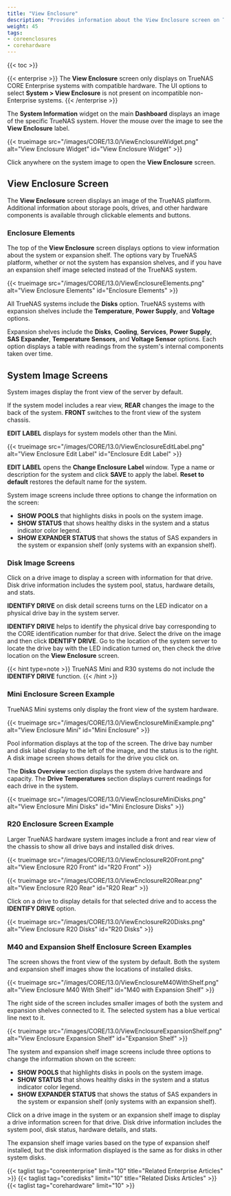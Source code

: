```yaml
---
title: "View Enclosure"
description: "Provides information about the View Enclosure screen on TrueNAS CORE."
weight: 45
tags:
- coreenclosures
- corehardware
---
```


{{< toc >}}

{{< enterprise >}}
The **View Enclosure** screen only displays on TrueNAS CORE Enterprise systems with compatible hardware.
The UI options to select **System > View Enclosure** is not present on incompatible non-Enterprise systems.
{{< /enterprise >}}

The **System Information** widget on the main **Dashboard** displays an image of the specific TrueNAS system. Hover the mouse over the image to see the **View Enclosure** label.

{{< trueimage src="/images/CORE/13.0/ViewEnclosureWidget.png" alt="View Enclosure Widget" id="View Enclosure Widget" >}}

Click anywhere on the system image to open the **View Enclosure** screen.

## View Enclosure Screen

The **View Enclosure** screen displays an image of the TrueNAS platform.
Additional information about storage pools, drives, and other hardware components is available through clickable elements and buttons.

### Enclosure Elements

The top of the **View Enclosure** screen displays options to view information about the system or expansion shelf. 
The options vary by TrueNAS platform, whether or not the system has expansion shelves, and if you have an expansion shelf image selected instead of the TrueNAS system.

{{< trueimage src="/images/CORE/13.0/ViewEnclosureElements.png" alt="View Enclosure Elements" id="Enclosure Elements" >}}

All TrueNAS systems include the **Disks** option. TrueNAS systems with expansion shelves include the **Temperature**, **Power Supply**, and **Voltage** options. 

Expansion shelves include the **Disks**, **Cooling**, **Services**, **Power Supply**, **SAS Expander**, **Temperature Sensors**, and **Voltage Sensor** options. 
Each option displays a table with readings from the system's internal components taken over time.

## System Image Screens

System images display the front view of the server by default. 

If the system model includes a rear view, **REAR** changes the image to the back of the system. **FRONT** switches to the front view of the system chassis. 

**EDIT LABEL** displays for system models other than the Mini.

{{< trueimage src="/images/CORE/13.0/ViewEnclosureEditLabel.png" alt="View Enclosure Edit Label" id="Enclosure Edit Label" >}}

**EDIT LABEL** opens the **Change Enclosure Label** window.  Type a name or description for the system and click **SAVE** to apply the label.  **Reset to default** restores the default name for the system.

System image screens include three options to change the information on the screen: 
* **SHOW POOLS** that highlights disks in pools on the system image.
* **SHOW STATUS** that shows healthy disks in the system and a status indicator color legend.
* **SHOW EXPANDER STATUS** that shows the status of SAS expanders in the system or expansion shelf (only systems with an expansion shelf).
### Disk Image Screens

Click on a drive image to display a screen with information for that drive. Disk drive information includes the system pool, status, hardware details, and stats.

**IDENTIFY DRIVE** on disk detail screens turns on the LED indicator on a physical drive bay in the system server. 

**IDENTIFY DRIVE** helps to identify the physical drive bay corresponding to the CORE identification number for that drive. 
Select the drive on the image and then click **IDENTIFY DRIVE**. Go to the location of the system server to locate the drive bay with the LED indication turned on, then check the drive location on the **View Enclosure** screen.

{{< hint type=note >}}
TrueNAS Mini and R30 systems do not include the **IDENTIFY DRIVE** function. 
{{< /hint >}}

### Mini Enclosure Screen Example

TrueNAS Mini systems only display the front view of the system hardware.

{{< trueimage src="/images/CORE/13.0/ViewEnclosureMiniExample.png" alt="View Enclosure Mini" id="Mini Enclosure" >}}

Pool information displays at the top of the screen. The drive bay number and disk label display to the left of the image, and the status is to the right. A disk image screen shows details for the drive you click on. 

The **Disks Overview** section displays the system drive hardware and capacity. 
The **Drive Temperatures** section displays current readings for each drive in the system.

{{< trueimage src="/images/CORE/13.0/ViewEnclosureMiniDisks.png" alt="View Enclosure Mini Disks" id="Mini Enclosure Disks" >}}

### R20 Enclosure Screen Example

Larger TrueNAS hardware system images include a front and rear view of the chassis to show all drive bays and installed disk drives.

{{< trueimage src="/images/CORE/13.0/ViewEnclosureR20Front.png" alt="View Enclosure R20 Front" id="R20 Front" >}}

{{< trueimage src="/images/CORE/13.0/ViewEnclosureR20Rear.png" alt="View Enclosure R20 Rear" id="R20 Rear" >}} 

Click on a drive to display details for that selected drive and to access the **IDENTIFY DRIVE** option.

{{< trueimage src="/images/CORE/13.0/ViewEnclosureR20Disks.png" alt="View Enclosure R20 Disks" id="R20 Disks" >}} 

### M40 and Expansion Shelf Enclosure Screen Examples
The screen shows the front view of the system by default. Both the system and expansion shelf images show the locations of installed disks. 

{{< trueimage src="/images/CORE/13.0/ViewEnclosureM40WithShelf.png" alt="View Enclosure M40 With Shelf" id="M40 with Expansion Shelf" >}} 

The right side of the screen includes smaller images of both the system and expansion shelves connected to it. The selected system has a blue vertical line next to it.

{{< trueimage src="/images/CORE/13.0/ViewEnclosureExpansionShelf.png" alt="View Enclosure Expansion Shelf" id="Expansion Shelf" >}} 

The system and expansion shelf image screens include three options to change the information shown on the screen: 
* **SHOW POOLS** that highlights disks in pools on the system image.
* **SHOW STATUS** that shows healthy disks in the system and a status indicator color legend.
* **SHOW EXPANDER STATUS** that shows the status of SAS expanders in the system or expansion shelf (only systems with an expansion shelf).

Click on a drive image in the system or an expansion shelf image to display a drive information screen for that drive. Disk drive information includes the system pool, disk status, hardware details, and stats.

The expansion shelf image varies based on the type of expansion shelf installed, but the disk information displayed is the same as for disks in other system disks.

{{< taglist tag="coreenterprise" limit="10" title="Related Enterprise Articles" >}}
{{< taglist tag="coredisks" limit="10" title="Related Disks Articles" >}}
{{< taglist tag="corehardware" limit="10" >}}